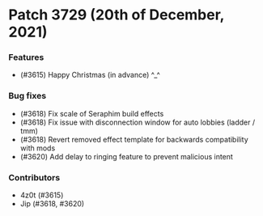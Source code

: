 # Patch 3729 (20th of December, 2021)

### Features

- (#3615) Happy Christmas (in advance) ^\_^

### Bug fixes

- (#3618) Fix scale of Seraphim build effects
- (#3618) Fix issue with disconnection window for auto lobbies (ladder / tmm)
- (#3618) Revert removed effect template for backwards compatibility with mods
- (#3620) Add delay to ringing feature to prevent malicious intent

### Contributors

- 4z0t (#3615)
- Jip (#3618, #3620)
